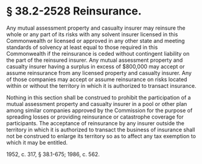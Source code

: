 # § 38.2-2528 Reinsurance.

<p>Any mutual assessment property and casualty insurer may reinsure the whole or any part of its risks with any solvent insurer licensed in this Commonwealth or licensed or approved in any other state and meeting standards of solvency at least equal to those required in this Commonwealth if the reinsurance is ceded without contingent liability on the part of the reinsured insurer. Any mutual assessment property and casualty insurer having a surplus in excess of $800,000 may accept or assume reinsurance from any licensed property and casualty insurer. Any of those companies may accept or assume reinsurance on risks located within or without the territory in which it is authorized to transact insurance.</p><p>Nothing in this section shall be construed to prohibit the participation of a mutual assessment property and casualty insurer in a pool or other plan among similar companies approved by the Commission for the purpose of spreading losses or providing reinsurance or catastrophe coverage for participants. The acceptance of reinsurance by any insurer outside the territory in which it is authorized to transact the business of insurance shall not be construed to enlarge its territory so as to affect any tax exemption to which it may be entitled.</p><p>1952, c. 317, § 38.1-675; 1986, c. 562.</p>